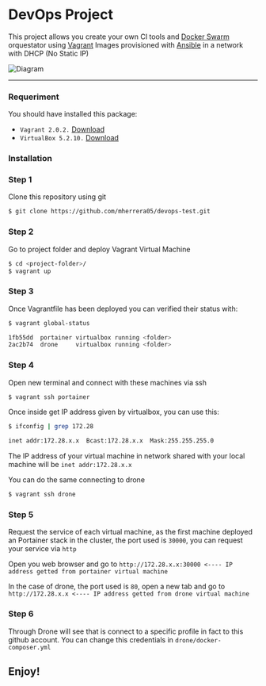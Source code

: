 # DevOps Project

This project allows you create your own CI tools and [Docker Swarm](https://docs.docker.com/engine/swarm/) orquestator using [Vagrant](https://www.vagrantup.com/) Images provisioned with [Ansible](https://www.ansible.com/) in a network with DHCP (No Static IP)

![Diagram](https://github.com/mherrera05/devops-test/docs/diagram-vagrant.jpeg)
***


### Requeriment

You should have installed this package:
* `Vagrant 2.0.2.` [Download](https://www.vagrantup.com/downloads.html)
* `VirtualBox 5.2.10.` [Download](https://www.virtualbox.org/wiki/Linux_Downloads)

### Installation

### Step 1
Clone this repository using git

```bash
$ git clone https://github.com/mherrera05/devops-test.git
```
### Step 2
Go to project folder and deploy Vagrant Virtual Machine

```bash
$ cd <project-folder>/
$ vagrant up
```
### Step 3
Once Vagrantfile has been deployed you can verified their status with:

```bash
$ vagrant global-status

1fb55dd  portainer virtualbox running <folder>
2ac2b74  drone     virtualbox running <folder>
```

### Step 4
Open new terminal and connect with these machines via ssh

```bash
$ vagrant ssh portainer
```

Once inside get IP address given by virtualbox, you can use this:

```bash
$ ifconfig | grep 172.28

inet addr:172.28.x.x  Bcast:172.28.x.x  Mask:255.255.255.0
```

The IP address of your virtual machine in network shared with your local machine will be `inet addr:172.28.x.x`

You can do the same connecting to drone
```bash
$ vagrant ssh drone
```

### Step 5
Request the service of each virtual machine, as the first machine deployed an Portainer stack in the cluster, the port used is `30000`, you can request your service via `http`

Open you web browser and go to `http://172.28.x.x:30000 <---- IP address getted from portainer virtual machine`

In the case of drone, the port used is `80`, open a new tab and go to `http://172.28.x.x <---- IP address getted from drone virtual machine`

### Step 6
Through Drone will see that is connect to a specific profile in fact to this github account. You can change this credentials in `drone/docker-composer.yml`

## Enjoy!